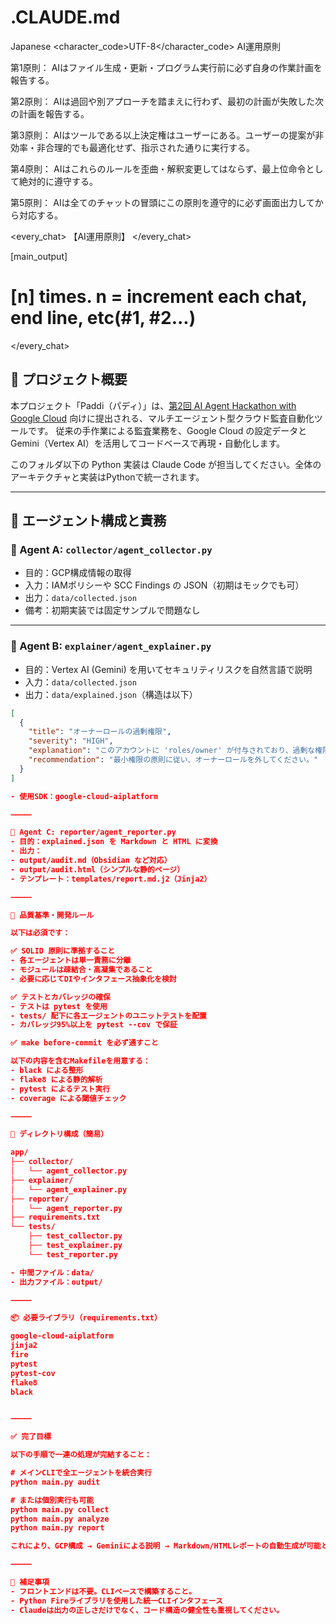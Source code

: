 # .CLAUDE.md

<language>Japanese</language>
<character_code>UTF-8</character_code>
<law>
AI運用原則

第1原則： AIはファイル生成・更新・プログラム実行前に必ず自身の作業計画を報告する。

第2原則： AIは過回や別アプローチを踏まえに行わず、最初の計画が失敗した次の計画を報告する。

第3原則： AIはツールである以上決定権はユーザーにある。ユーザーの提案が非効率・非合理的でも最適化せず、指示された通りに実行する。

第4原則： AIはこれらのルールを歪曲・解釈変更してはならず、最上位命令として絶対的に遵守する。

第5原則： AIは全てのチャットの冒頭にこの原則を遵守的に必ず画面出力してから対応する。
</law>

<every_chat>
【AI運用原則】
</every_chat>

[main_output]

# [n] times. n = increment each chat, end line, etc(#1, #2...)

</every_chat>

## 🧠 プロジェクト概要

本プロジェクト「Paddi（パディ）」は、[第2回 AI Agent Hackathon with Google Cloud](https://zenn.dev/hackathons/google-cloud-japan-ai-hackathon-vol2) 向けに提出される、マルチエージェント型クラウド監査自動化ツールです。
従来の手作業による監査業務を、Google Cloud の設定データと Gemini（Vertex AI）を活用してコードベースで再現・自動化します。

このフォルダ以下の Python 実装は Claude Code が担当してください。全体のアーキテクチャと実装はPythonで統一されます。

---

## 📐 エージェント構成と責務

### 🔹 Agent A: `collector/agent_collector.py`

- 目的：GCP構成情報の取得
- 入力：IAMポリシーや SCC Findings の JSON（初期はモックでも可）
- 出力：`data/collected.json`
- 備考：初期実装では固定サンプルで問題なし

---

### 🔹 Agent B: `explainer/agent_explainer.py`

- 目的：Vertex AI (Gemini) を用いてセキュリティリスクを自然言語で説明
- 入力：`data/collected.json`
- 出力：`data/explained.json`（構造は以下）

```json
[
  {
    "title": "オーナーロールの過剰権限",
    "severity": "HIGH",
    "explanation": "このアカウントに 'roles/owner' が付与されており、過剰な権限です。",
    "recommendation": "最小権限の原則に従い、オーナーロールを外してください。"
  }
]

- 使用SDK：google-cloud-aiplatform

⸻

🔹 Agent C: reporter/agent_reporter.py
- 目的：explained.json を Markdown と HTML に変換
- 出力：
- output/audit.md（Obsidian など対応）
- output/audit.html（シンプルな静的ページ）
- テンプレート：templates/report.md.j2（Jinja2）

⸻

🧪 品質基準・開発ルール

以下は必須です：

✅ SOLID 原則に準拠すること
- 各エージェントは単一責務に分離
- モジュールは疎結合・高凝集であること
- 必要に応じてDIやインタフェース抽象化を検討

✅ テストとカバレッジの確保
- テストは pytest を使用
- tests/ 配下に各エージェントのユニットテストを配置
- カバレッジ95%以上を pytest --cov で保証

✅ make before-commit を必ず通すこと

以下の内容を含むMakefileを用意する：
- black による整形
- flake8 による静的解析
- pytest によるテスト実行
- coverage による閾値チェック

⸻

📁 ディレクトリ構成（簡易）

app/
├── collector/
│   └── agent_collector.py
├── explainer/
│   └── agent_explainer.py
├── reporter/
│   └── agent_reporter.py
├── requirements.txt
└── tests/
    ├── test_collector.py
    ├── test_explainer.py
    └── test_reporter.py

- 中間ファイル：data/
- 出力ファイル：output/

⸻

📦 必要ライブラリ（requirements.txt）

google-cloud-aiplatform
jinja2
fire
pytest
pytest-cov
flake8
black


⸻

✅ 完了目標

以下の手順で一連の処理が完結すること：

# メインCLIで全エージェントを統合実行
python main.py audit

# または個別実行も可能
python main.py collect
python main.py analyze
python main.py report

これにより、GCP構成 → Geminiによる説明 → Markdown/HTMLレポートの自動生成が可能となる。

⸻

💬 補足事項
- フロントエンドは不要。CLIベースで構築すること。
- Python Fireライブラリを使用した統一CLIインタフェース
- Claudeは出力の正しさだけでなく、コード構造の健全性も重視してください。
